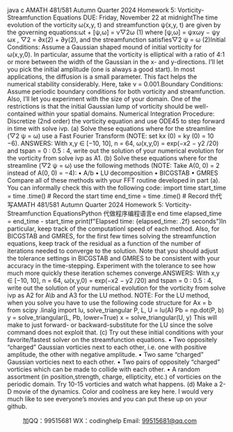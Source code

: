 java c
AMATH   481/581   Autumn   Quarter   2024 
Homework 5: Vorticity-Streamfunction Equations 
DUE:   Friday,   November   22   at   midnightThe   time   evolution   of   the   vorticity   ω(x,y,   t) and   streamfunction   ψ(x,y,   t) are   given   by   the   governing   equations:ωt   + [ψ,ω]   =   ν▽2ω    (1)
where   [ψ,ω] = ψxωy − ψy ωx   , ▽2    = ∂x(2)   + ∂y(2),   and   the   streamfunction   satisfies▽2   ψ   = ω                                       (2)Initial Conditions: Assume a Gaussian shaped mound of initial vorticity for ω(x,y,0).   In particular, assume   that   the   vorticity   is   elliptical   with   a   ratio   of   4:1   or   more   between   the   width   of   the   Gaussian   in   the   x-   and   y-directions.      I’ll   let   you   pick   the   initial   amplitude   (one   is   always   a   good   start).      In   most   applications,   the   diffusion   is   a   small   parameter.   This   fact   helps   the   numerical   stability   considerably.   Here,   take   ν   = 0.001.Boundary Conditions: Assume   periodic   boundary   conditions   for   both   vorticity   and   streamfunction.   Also,   I’ll   let   you   experiment   with   the   size   of your   domain.   One   of the   restrictions   is   that   the   initial   Gaussian   lump   of vorticity   should   be   well-contained   within   your   spatial   domains.
Numerical Integration Procedure: Discretize   (2nd   order)   the   vorticity   equation   and   use   ODE45   to   step   forward   in   time with solve ivp.
(a)   Solve   these   equations   where   for   the   streamline      (▽2   ψ    =   ω)   use   a   Fast   Fourier   Transform      (NOTE:   set kx   (0) =   ky   (0) =   10 −6).
ANSWERS:   With   x,y   ∈   [−10, 10],   n = 64,   ω(x,y,0) = exp(−x2    − y2   /20)   and   tspan   = 0   : 0.5   :   4,   write   out the   solution   of your   numerical   evolution   for   the   vorticity   from solve ivp as   A1.
(b)    Solve   these   equations   where   for   the   streamline      (▽2   ψ    =    ω)    use      the      following      methods      (NOTE:    Take A(0,   0) = 2   instead   of   A(0,   0)   =   −4):
• A/b
• LU   decomposition
• BICGSTAB
• GMRES
Compare   all   of   these   methods   with   your   FFT   routine   developed   in   part   (a).    You   can   informally   check   this   with   the   following   code:
import      time
start_time      =      time   .time()       #    Record      the    start      time
end_time      =      time   .time()            #      Record      th代 写AMATH 481/581 Autumn Quarter 2024 Homework 5: Vorticity-Streamfunction EquationsPython
代做程序编程语言e      end      time
elapsed_time      =      end_time      -      start_time
print(f"Elapsed      time:      {elapsed_time:   .2f}      seconds")In   particular,   keep   track   of   the   computationl   speed   of   each   method.       Also,   for   BICGSTAB   and   GMRES,   for   the   first   few   times   solving   the   streamfunction   equations,   keep   track   of   the   residual   as   a   function   of   the   number   of   iterations   needed   to   converge   to   the   solution.    Note   that   you   should   adjust   the   tolerance   settings   in   BICGSTAB   and   GMRES   to   be   consistent   with   your   accuracy   in   the   time-stepping.    Experiment   with   the   tolerance   to   see   how   much   more   quickly   these   iteration   schemes   converge.ANSWERS:   With   x,y   ∈   [−10, 10],   n = 64,   ω(x,y,0) = exp(−x2    − y2   /20)   and   tspan   = 0   : 0.5   :   4,   write   out the   solution   of your   numerical   evolution   for   the   vorticity   from solve ivp as   A2   for A\b and   A3   for   the LU method.
NOTE:   For   the   LU   method,   when   you   solve   you   have   to   use   the   following   code   structure   for Ax = b 
from      scipy   .linalg      import      lu,      solve_triangular
P,      L,   U      =      lu(A)
Pb      =      np.dot(P,      b)
y      =      solve_triangular(L,      Pb,      lower=True)
x      =      solve_triangular(U,      y)
This   will   make   to just   forward-   or   backward-substitute   for   the   LU   since   the   solve   command   does   not   exploit   that.
(c)   Try   out   these   initial   conditions   with   your   favorite/fastest   solver   on   the   streamfunction   equations.
•      Two   oppositely   “charged”   Gaussian   vorticies   next   to   each   other,   i.e.    one   with   positive   amplitude,   the other   with   negative   amplitude.
• Two   same “charged” Gaussian   vorticies   next   to   each   other.
• Two   pairs   of oppositely “charged” vorticies   which   can   be   made   to   collide   with   each   other.
•      A random assortment   (in position,strength, charge, ellipticity,   etc.)   of vorticies   on   the   periodic   domain.   Try   10-15   vorticies   and   watch   what   happens.
(d)   Make   a   2-D   movie   of   the   dynamics.       Color    and   coolness   are   key   here.       I   would   very   much   like   to   see   everyone’s   movies   and   you   can   put   these   up   on   your   github.

         
加QQ：99515681  WX：codinghelp  Email: 99515681@qq.com

